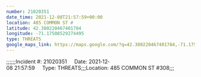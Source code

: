```yaml
---
number: 21020351
date_time: 2021-12-08T21:57:59+00:00
location: 485 COMMON ST #
latitude: 42.380220467401784
longitude: -71.17508529274495
type: THREATS
google_maps_link: https://maps.google.com/?q=42.380220467401784,-71.17508529274495
---
```


;;;;;;Incident #: 21020351     Date: 2021‐12‐08 21:57:59     Type: THREATS;;;Location: 485 COMMON ST #308;;;
